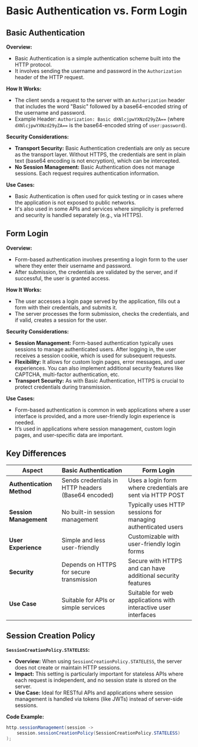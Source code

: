 # Basic Authentication vs. Form Login

## Basic Authentication

**Overview:**

- Basic Authentication is a simple authentication scheme built into the HTTP protocol.
- It involves sending the username and password in the `Authorization` header of the HTTP request.

**How It Works:**

- The client sends a request to the server with an `Authorization` header that includes the word "Basic" followed by a
  base64-encoded string of the username and password.
- Example Header: `Authorization: Basic dXNlcjpwYXNzd29yZA==` (where `dXNlcjpwYXNzd29yZA==` is the base64-encoded string
  of `user:password`).

**Security Considerations:**

- **Transport Security:** Basic Authentication credentials are only as secure as the transport layer. Without HTTPS, the
  credentials are sent in plain text (base64 encoding is not encryption), which can be intercepted.
- **No Session Management:** Basic Authentication does not manage sessions. Each request requires authentication
  information.

**Use Cases:**

- Basic Authentication is often used for quick testing or in cases where the application is not exposed to public
  networks.
- It's also used in some APIs and services where simplicity is preferred and security is handled separately (e.g., via
  HTTPS).

## Form Login

**Overview:**

- Form-based authentication involves presenting a login form to the user where they enter their username and password.
- After submission, the credentials are validated by the server, and if successful, the user is granted access.

**How It Works:**

- The user accesses a login page served by the application, fills out a form with their credentials, and submits it.
- The server processes the form submission, checks the credentials, and if valid, creates a session for the user.

**Security Considerations:**

- **Session Management:** Form-based authentication typically uses sessions to manage authenticated users. After logging
  in, the user receives a session cookie, which is used for subsequent requests.
- **Flexibility:** It allows for custom login pages, error messages, and user experiences. You can also implement
  additional security features like CAPTCHA, multi-factor authentication, etc.
- **Transport Security:** As with Basic Authentication, HTTPS is crucial to protect credentials during transmission.

**Use Cases:**

- Form-based authentication is common in web applications where a user interface is provided, and a more user-friendly
  login experience is needed.
- It’s used in applications where session management, custom login pages, and user-specific data are important.

## Key Differences

| Aspect                    | Basic Authentication                               | Form Login                                                     |
|---------------------------|----------------------------------------------------|----------------------------------------------------------------|
| **Authentication Method** | Sends credentials in HTTP headers (Base64 encoded) | Uses a login form where credentials are sent via HTTP POST     |
| **Session Management**    | No built-in session management                     | Typically uses HTTP sessions for managing authenticated users  |
| **User Experience**       | Simple and less user-friendly                      | Customizable with user-friendly login forms                    |
| **Security**              | Depends on HTTPS for secure transmission           | Secure with HTTPS and can have additional security features    |
| **Use Case**              | Suitable for APIs or simple services               | Suitable for web applications with interactive user interfaces |

## Session Creation Policy

**`SessionCreationPolicy.STATELESS`:**

- **Overview:** When using `SessionCreationPolicy.STATELESS`, the server does not create or maintain HTTP sessions.
- **Impact:** This setting is particularly important for stateless APIs where each request is independent, and no
  session state is stored on the server.
- **Use Case:** Ideal for RESTful APIs and applications where session management is handled via tokens (like JWTs)
  instead of server-side sessions.

**Code Example:**

```java
http.sessionManagement(session -> 
    session.sessionCreationPolicy(SessionCreationPolicy.STATELESS)
);